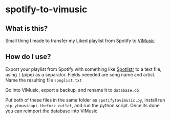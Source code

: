 # spotify-to-vimusic
## What is this?
Small thing I made to transfer my Liked playlist from Spotify to [ViMusic](https://github.com/vfsfitvnm/ViMusic)
## How do I use?
Export your playlist from Spotify with something like [Spotlistr](https://www.spotlistr.com/) to a text file, using `|` (pipe) as a separator. Fields neeeded are song name and artist. Name the resulting file `songlist.txt`

Go into ViMusic, export a backup, and rename it to `database.db`

Put both of these files in the same folder as `spotifytovimusic.py`, install run `pip ytmusicapi thefuzz cutlet`, and run the python script. Once its done you can reimport the database into ViMusic
